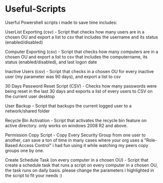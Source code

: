 # Useful-Scripts
Userful Powershell scripts i made to save time 
includes: 

UserList Exporting (csv) - 
Script that checks  how many users are in a chosen OU and export a list to csv that includes the username and its status (enabled/disabled)

Computer Exporting (csv) - 
Script that checks  how many computers are in a chosen OU and export a list to csv that includes the computername, its status (enabled/disabled), and last logon date

Inactive Users (csv) - 
Script that checks in a chosen OU for every inactive user (my parameter was 90 days), and export a list to csv

30 Days Password Reset Script (CSV) - 
Checks how many passwords were being reset in the last 30 days and exports a list of every users to CSV on the current user desktop

User Backup - 
Script that backups the current logged user to a network/shared folder 

Recycle Bin Activation -
Script that activates the recycle bin feature on active directory.
only works on windows 2008 R2 and above.

Permission Copy Script - 
Copy Every Security Group from one user to another, can save a ton of time in many cases where your org uses a "Role-Based Access Control"
i had fun using it while watching my peers copy groups one by one.

Create Schedule Task (on every computer in a chosen OU) -
Script that create a schedule task that runs a script on every computer in a chosen OU, the task runs on daily basis.
please change the parameters i highlighted in the script to fit your needs :)
